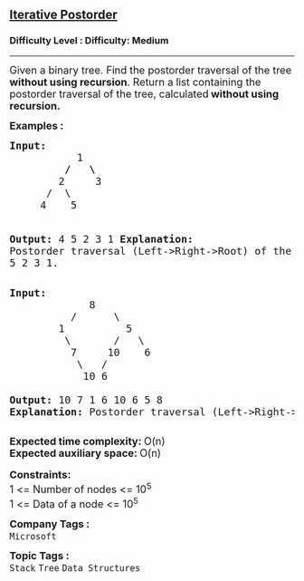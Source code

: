 <h2><a href="https://www.geeksforgeeks.org/problems/postorder-traversal-iterative/1?page=3&difficulty%5B%5D=1&category%5B%5D=Tree&sortBy=submissions">Iterative Postorder</a></h2><h3>Difficulty Level : Difficulty: Medium</h3><hr><div class="problems_problem_content__Xm_eO"><p><span style="font-size: 18px;">Given a binary tree. Find the postorder traversal of the tree <strong>without using recursion</strong>. R</span><span style="font-size: 18px;">eturn a list containing the postorder traversal of the tree, calculated</span><strong style="font-size: 18px;">&nbsp;without using recursion.</strong></p>
<p><span style="font-size: 18px;"><strong>Examples :</strong></span></p>
<pre><span style="font-size: 18px;"><strong>Input:</strong>
<strong>           </strong>1
<strong>         /   \</strong>
        2     3
      /  \
     4    5

<strong>Output: </strong>4 5 2 3 1
<strong>Explanation: </strong>Postorder traversal (Left-&gt;Right-&gt;Root) of the tree is 4 5 2 3 1.
</span></pre>
<pre><span style="font-size: 18px;"><strong>Input:</strong>
             8
          /      \
        1          5
         \       /   \
          7     10    6
           \   /
&nbsp;           10 6

<strong>Output: </strong>10 7 1 6 10 6 5 8&nbsp;
<strong>Explanation: </strong>Postorder traversal (Left-&gt;Right-&gt;Root) of the tree is 10 7 1 6 10 6 5 8 .</span></pre>
<div>&nbsp;</div>
<div><span style="font-size: 18px;"><strong>Expected time complexity: </strong>O(n)</span></div>
<div><span style="font-size: 18px;"><strong>Expected auxiliary space: </strong>O(n)</span></div>
<div>&nbsp;</div>
<div><span style="font-size: 18px;"><strong>Constraints:</strong></span></div>
<div><span style="font-size: 18px;">1 &lt;= Number of nodes &lt;= 10<sup>5</sup><br>1 &lt;= Data of a node &lt;= 10<sup>5</sup></span></div></div><p><span style=font-size:18px><strong>Company Tags : </strong><br><code>Microsoft</code>&nbsp;<br><p><span style=font-size:18px><strong>Topic Tags : </strong><br><code>Stack</code>&nbsp;<code>Tree</code>&nbsp;<code>Data Structures</code>&nbsp;